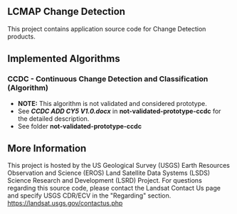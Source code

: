 ## LCMAP Change Detection

This project contains application source code for Change Detection products.

## Implemented Algorithms

### CCDC - Continuous Change Detection and Classification (Algorithm)
* <b>NOTE:</b> This algorithm is not validated and considered prototype.
* See <b><i>CCDC ADD CY5 V1.0.docx</i></b> in <b>not-validated-prototype-ccdc</b> for the detailed description.
* See folder <b>not-validated-prototype-ccdc</b>

## More Information
This project is hosted by the US Geological Survey (USGS) Earth Resources Observation and Science (EROS)
Land Satellite Data Systems (LSDS) Science Research and Development (LSRD) Project. For questions regarding
this source code, please contact the Landsat Contact Us page and specify USGS CDR/ECV in the
"Regarding" section. https://landsat.usgs.gov/contactus.php
